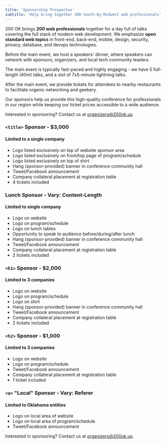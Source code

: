 ```yaml
---
title: 'Sponsorship Prospectus'
subtitle: 'Help bring together 200 South-by-Midwest web professionals'
---
```

200 OK brings **200 web professionals** together for a day full of talks covering the full stack of modern web development. We emphasize **open standard web topics** in front-end, back-end, mobile, design, security, privacy, database, and devops technologies.

Before the main event, we host a speakers' dinner, where speakers can network with sponsors, organizers, and local tech community leaders.

The main event is typically fast-paced and highly engaging - we have 5 full-length (40m) talks, and a slot of 7x5-minute lightning talks.

After the main event, we provide tickets for attendees to nearby restaurants to facilitate organic networking and geekery.

Our sponsors help us provide this high-quality conference for professionals in our region while keeping our ticket prices accessible to a wide audience.

Interested in sponsoring? Contact us at <a href='mailto:organizers@200ok.us'>organizers@200ok.us</a>.

### `<title>` Sponsor - $3,000
#### Limited to a single company
* Logo listed exclusively on top of website sponsor area
* Logo listed exclusively on front/top page of program/schedule
* Logo listed exclusively on top of shirt
* Hang (sponsor-provided) banner in conference community hall
* Tweet/Facebook announcement
* Company collateral placement at registration table
* 4 tickets included

### Lunch Sponsor - Vary: Content-Length
#### Limited to single company
* Logo on website
* Logo on program/schedule
* Logo on lunch tables
* Opportunity to speak to audience before/during/after lunch
* Hang (sponsor-provided) banner in conference community hall
* Tweet/Facebook announcement
* Company collateral placement at registration table
* 2 tickets included

### `<h1>` Sponsor - $2,000
#### Limited to 3 companies
* Logo on website
* Logo on program/schedule
* Logo on shirt
* Hang (sponsor-provided) banner in conference community hall
* Tweet/Facebook announcement
* Company collateral placement at registration table
* 2 tickets included

### `<h2>` Sponsor - $1,000
#### Limited to 3 companies
* Logo on website
* Logo on program/schedule
* Tweet/Facebook announcement
* Company collateral placement at registration table
* 1 ticket included

### `<a>` "Local" Sponsor - Vary: Referer
#### Limited to Oklahoma entities
* Logo on local area of website
* Logo on local area of program/schedule
* Tweet/Facebook announcement

Interested in sponsoring? Contact us at <a href='mailto:organizers@200ok.us'>organizers@200ok.us</a>.
